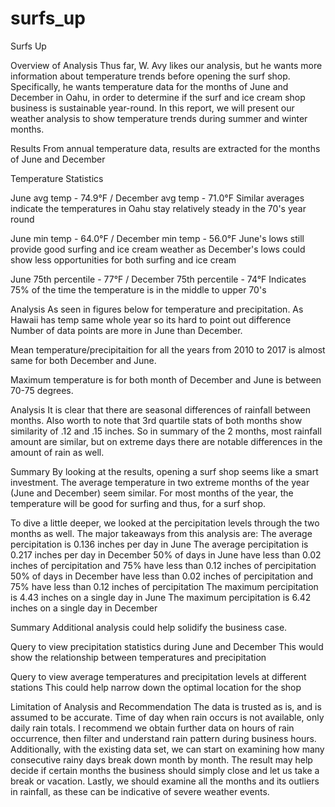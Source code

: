 # surfs_up

Surfs Up

Overview of Analysis
Thus far, W. Avy likes our analysis, but he wants more information about temperature trends before opening the surf shop. Specifically, he wants temperature data for the months of June and December in Oahu, in order to determine if the surf and ice cream shop business is sustainable year-round. In this report, we will present our weather analysis to show temperature trends during summer and winter months.

Results
From annual temperature data, results are extracted for the months of June and December

Temperature Statistics

June avg temp - 74.9°F / December avg temp - 71.0°F
Similar averages indicate the temperatures in Oahu stay relatively steady in the 70's year round

June min temp - 64.0°F / December min temp - 56.0°F
June's lows still provide good surfing and ice cream weather as December's lows could show less opportunities for both surfing and ice cream

June 75th percentile - 77°F / December 75th percentile - 74°F
Indicates 75% of the time the temperature is in the middle to upper 70's

Analysis
As seen in figures below for temperature and precipitation. As Hawaii has temp same whole year so its hard to point out difference Number of data points are more in June than December.

Mean temperature/precipitaition for all the years from 2010 to 2017 is almost same for both December and June.

Maximum temperature is for both month of December and June is between 70-75 degrees.

Analysis
It is clear that there are seasonal differences of rainfall between months.
Also worth to note that 3rd quartile stats of both months show similarity of .12 and .15 inches.
So in summary of the 2 months, most rainfall amount are similar, but on extreme days there are notable differences in the amount of rain as well.

Summary
By looking at the results, opening a surf shop seems like a smart investment. The average temperature in two extreme months of the year (June and December) seem similar. For most months of the year, the temperature will be good for surfing and thus, for a surf shop.

To dive a little deeper, we looked at the percipitation levels through the two months as well. The major takeaways from this analysis are:
The average percipitation is 0.136 inches per day in June
The average percipitation is 0.217 inches per day in December
50% of days in June have less than 0.02 inches of percipitation and 75% have less than 0.12 inches of percipitation
50% of days in December have less than 0.02 inches of percipitation and 75% have less than 0.12 inches of percipitation
The maximum percipitation is 4.43 inches on a single day in June
The maximum percipitation is 6.42 inches on a single day in December


Summary
Additional analysis could help solidify the business case.

Query to view precipitation statistics during June and December
This would show the relationship between temperatures and precipitation

Query to view average temperatures and precipitation levels at different stations
This could help narrow down the optimal location for the shop


Limitation of Analysis and Recommendation
The data is trusted as is, and is assumed to be accurate.
Time of day when rain occurs is not available, only daily rain totals.
I recommend we obtain further data on hours of rain occurrence, then filter and understand rain pattern during business hours.
Additionally, with the existing data set, we can start on examining how many consecutive rainy days break down month by month. The result may help decide if certain months the business should simply close and let us take a break or vacation.
Lastly, we should examine all the months and its outliers in rainfall, as these can be indicative of severe weather events.
